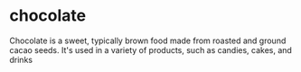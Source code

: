 # chocolate
Chocolate is a sweet, typically brown food made from roasted and ground cacao seeds. It's used in a variety of products, such as candies, cakes, and drinks
